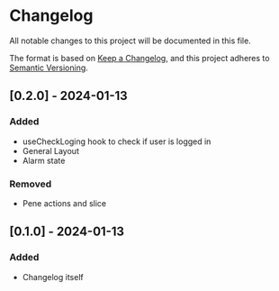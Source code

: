 # Changelog

All notable changes to this project will be documented in this file.

The format is based on [Keep a Changelog](https://keepachangelog.com/en/1.0.0/),
and this project adheres to [Semantic Versioning](https://semver.org/spec/v2.0.0.html).

## [0.2.0] - 2024-01-13

### Added

- useCheckLoging hook to check if user is logged in
- General Layout
- Alarm state

### Removed

- Pene actions and slice

## [0.1.0] - 2024-01-13

### Added

- Changelog itself

